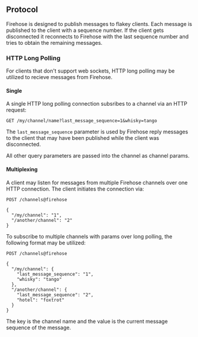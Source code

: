 ## Protocol

Firehose is designed to publish messages to flakey clients. Each message is published to the client with a sequence number. If the client gets disconnected it reconnects to Firehose with the last sequence number and tries to obtain the remaining messages.

### HTTP Long Polling

For clients that don't support web sockets, HTTP long polling may be utilized to recieve messages from Firehose.

#### Single

A single HTTP long polling connection subsribes to a channel via an HTTP request:

```
GET /my/channel/name?last_message_sequence=1&whisky=tango
```

The `last_message_sequence` parameter is used by Firehose reply messages to the client that may have been published while the client was disconnected.

All other query parameters are passed into the channel as channel params.

#### Multiplexing

A client may listen for messages from multiple Firehose channels over one HTTP connection. The client initiates the connection via:

```
POST /channels@firehose

{
  "/my/channel": "1",
  "/another/channel": "2"
}
```

To subscribe to multiple channels with params over long polling, the following format may be utilized:

```
POST /channels@firehose

{
  "/my/channel": {
    "last_message_sequence": "1",
    "whisky": "tango"
  },
  "/another/channel": {
    "last_message_sequence": "2",
    "hotel": "foxtrot"
  }
}
```

The key is the channel name and the value is the current message sequence of the message.
